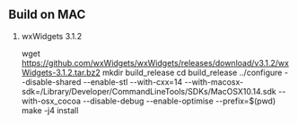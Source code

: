 Build on MAC
------------

1. wxWidgets 3.1.2

   wget https://github.com/wxWidgets/wxWidgets/releases/download/v3.1.2/wxWidgets-3.1.2.tar.bz2
   mkdir build_release
   cd build_release
   ../configure --disable-shared --enable-stl --with-cxx=14 --with-macosx-sdk=/Library/Developer/CommandLineTools/SDKs/MacOSX10.14.sdk --with-osx_cocoa --disable-debug --enable-optimise --prefix=$(pwd)
   make -j4 install
   
